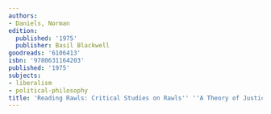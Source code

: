 ```yaml
---
authors:
- Daniels, Norman
edition:
  published: '1975'
  publisher: Basil Blackwell
goodreads: '6106413'
isbn: '9780631164203'
published: '1975'
subjects:
- liberalism
- political-philosophy
title: 'Reading Rawls: Critical Studies on Rawls'' ''A Theory of Justice'''
---
```


